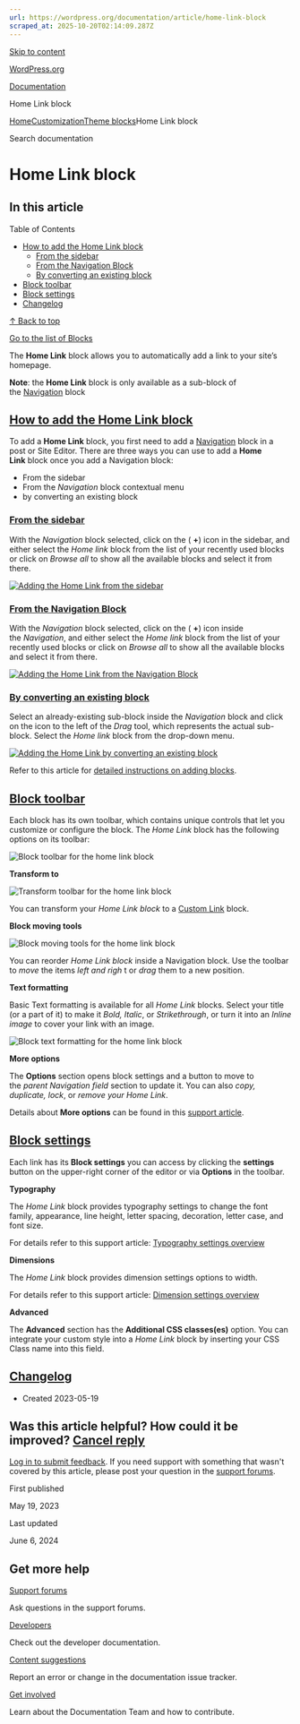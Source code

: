 ```yaml
---
url: https://wordpress.org/documentation/article/home-link-block
scraped_at: 2025-10-20T02:14:09.287Z
---
```


[Skip to content](https://wordpress.org/documentation/article/home-link-block/#wp--skip-link--target)

[WordPress.org](https://wordpress.org/)

[Documentation](https://wordpress.org/documentation)

Home Link block

[Home](https://wordpress.org/documentation)[Customization](https://wordpress.org/documentation/customization/)[Theme blocks](https://wordpress.org/documentation/category/theme-blocks/)Home Link block

Search documentation

# Home Link block

## In this article

Table of Contents

- [How to add the Home Link block](https://wordpress.org/documentation/article/home-link-block/#how-to-add-the-home-link-block)
  - [From the sidebar](https://wordpress.org/documentation/article/home-link-block/#from-the-sidebar)
  - [From the Navigation Block](https://wordpress.org/documentation/article/home-link-block/#from-the-navigation-block)
  - [By converting an existing block](https://wordpress.org/documentation/article/home-link-block/#by-converting-an-existing-block)
- [Block toolbar](https://wordpress.org/documentation/article/home-link-block/#block-toolbar)
- [Block settings](https://wordpress.org/documentation/article/home-link-block/#block-settings)
- [Changelog](https://wordpress.org/documentation/article/home-link-block/#changelog)

[↑ Back to top](https://wordpress.org/documentation/article/home-link-block/#wp--skip-link--target)

[Go to the list of Blocks](https://wordpress.org/documentation/article/blocks/)

The **Home Link** block allows you to automatically add a link to your site’s homepage.

**Note**: the **Home Link** block is only available as a sub-block of the [Navigation](https://wordpress.org/documentation/article/navigation-block/) block

## [How to add the Home Link block](https://wordpress.org/documentation/article/home-link-block/\#how-to-add-the-home-link-block)

To add a **Home Link** block, you first need to add a [Navigation](https://wordpress.org/documentation/article/navigation-block/) block in a post or Site Editor. There are three ways you can use to add a **Home Link** block once you add a Navigation block:

- From the sidebar
- From the _Navigation_ block contextual menu
- by converting an existing block

### [From the sidebar](https://wordpress.org/documentation/article/home-link-block/\#from-the-sidebar)

With the _Navigation_ block selected, click on the ( **+**) icon in the sidebar, and either select the _Home link_ block from the list of your recently used blocks or click on _Browse all_ to show all the available blocks and select it from there.

[![Adding the Home Link from the sidebar](https://user-images.githubusercontent.com/68744851/232058336-08886952-5922-4bf4-ab6c-d50932c1e819.gif)](https://user-images.githubusercontent.com/68744851/232058336-08886952-5922-4bf4-ab6c-d50932c1e819.gif)

### [From the Navigation Block](https://wordpress.org/documentation/article/home-link-block/\#from-the-navigation-block)

With the _Navigation_ block selected, click on the ( **+**) icon inside the _Navigation_, and either select the _Home link_ block from the list of your recently used blocks or click on _Browse all_ to show all the available blocks and select it from there.

[![Adding the Home Link from the Navigation Block ](https://user-images.githubusercontent.com/68744851/232063559-0d1d7d56-21db-4c04-87bd-f339e681096e.gif)](https://user-images.githubusercontent.com/68744851/232063559-0d1d7d56-21db-4c04-87bd-f339e681096e.gif)

### [By converting an existing block](https://wordpress.org/documentation/article/home-link-block/\#by-converting-an-existing-block)

Select an already-existing sub-block inside the _Navigation_ block and click on the icon to the left of the _Drag_ tool, which represents the actual sub-block. Select the _Home link_ block from the drop-down menu.

[![Adding the Home Link by converting an existing block](https://user-images.githubusercontent.com/68744851/232065572-0d6b6269-7fd6-436f-ba2a-c287245763f4.gif)](https://user-images.githubusercontent.com/68744851/232065572-0d6b6269-7fd6-436f-ba2a-c287245763f4.gif)

Refer to this article for [detailed instructions on adding blocks](https://wordpress.org/documentation/article/adding-a-new-block/).

## [Block toolbar](https://wordpress.org/documentation/article/home-link-block/\#block-toolbar)

Each block has its own toolbar, which contains unique controls that let you customize or configure the block. The _Home Link_ block has the following options on its toolbar:

![Block toolbar for the home link block](https://wordpress.org/documentation/files/2023/05/Screenshot-2023-05-19-at-12.44.25-PM.png)

**Transform to**

![Transform toolbar for the home link block](https://wordpress.org/documentation/files/2023/05/Screenshot-2023-05-19-at-12.45.31-PM.png)

You can transform your _Home Link block_ to a [Custom Link](https://wordpress.org/documentation/article/custom-link-block/) block.

**Block moving tools**

![Block moving tools for the home link block](https://wordpress.org/documentation/files/2023/05/Screenshot-2023-05-19-at-12.44.25-PM-1.png)

You can reorder _Home Link block_ inside a Navigation block. Use the toolbar to _move_ the items _left and righ_ t or _drag_ them to a new position.

**Text formatting**

Basic Text formatting is available for all _Home Link_ blocks. Select your title (or a part of it) to make it _Bold, Italic_, or _Strikethrough_, or turn it into an _Inline image_ to cover your link with an image.

![Block text formatting for the home link block](https://wordpress.org/documentation/files/2023/05/Screenshot-2023-05-19-at-12.50.04-PM.png)

**More options**

The **Options** section opens block settings and a button to move to the _parent Navigation field_ section to update it. You can also _copy, duplicate, lock_, or _remove your Home Link_.

Details about **More options** can be found in this [support article](https://wordpress.org/documentation/article/more-options/).

## [Block settings](https://wordpress.org/documentation/article/home-link-block/\#block-settings)

Each link has its **Block settings** you can access by clicking the **settings** button on the upper-right corner of the editor or via **Options** in the toolbar.

**Typography**

The _Home Link_ block provides typography settings to change the font family, appearance, line height, letter spacing, decoration, letter case, and font size.

For details refer to this support article: [Typography settings overview](https://wordpress.org/documentation/article/typography-settings-overview/)

**Dimensions**

The _Home Link_ block provides dimension settings options to width.

For details refer to this support article: [Dimension settings overview](https://wordpress.org/documentation/article/dimension-controls-overview/)

**Advanced**

The **Advanced** section has the **Additional CSS classes(es)** option. You can integrate your custom style into a _Home Link_ block by inserting your CSS Class name into this field.

## [Changelog](https://wordpress.org/documentation/article/home-link-block/\#changelog)

- Created 2023-05-19

## Was this article helpful? How could it be improved? [Cancel reply](https://wordpress.org/documentation/article/home-link-block/\#respond)

[Log in to submit feedback](https://login.wordpress.org/?redirect_to=https%3A%2F%2Fwordpress.org%2Fdocumentation%2Farticle%2Fhome-link-block%2F&locale=en_US). If you need support with something that wasn't covered by this article, please post your question in the [support forums](https://wordpress.org/support/forums/).

First published

May 19, 2023

Last updated

June 6, 2024

## Get more help

[Support forums](https://wordpress.org/support/forums/)

Ask questions in the support forums.

[Developers](https://developer.wordpress.org/)

Check out the developer documentation.

[Content suggestions](https://github.com/WordPress/Documentation-Issue-Tracker/issues)

Report an error or change in the documentation issue tracker.

[Get involved](https://make.wordpress.org/docs/)

Learn about the Documentation Team and how to contribute.